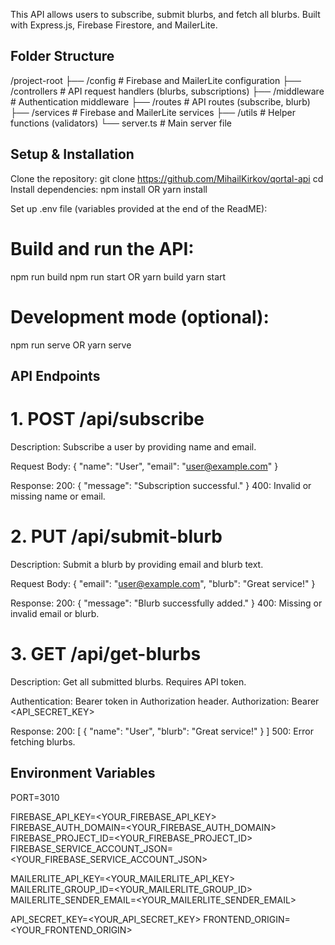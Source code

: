 This API allows users to subscribe, submit blurbs, and fetch all blurbs. Built with Express.js, Firebase Firestore, and MailerLite.

## Folder Structure
/project-root
├── /config              # Firebase and MailerLite configuration
├── /controllers         # API request handlers (blurbs, subscriptions)
├── /middleware          # Authentication middleware
├── /routes              # API routes (subscribe, blurb)
├── /services            # Firebase and MailerLite services
├── /utils               # Helper functions (validators)
└── server.ts            # Main server file



## Setup & Installation

Clone the repository:
git clone https://github.com/MihailKirkov/qortal-api
cd <project-directory>
Install dependencies:
npm install
OR
yarn install

Set up .env file (variables provided at the end of the ReadME):

# Build and run the API:
npm run build
npm run start
OR
yarn build
yarn start

# Development mode (optional):
npm run serve
OR
yarn serve


## API Endpoints

# 1. POST /api/subscribe
Description: Subscribe a user by providing name and email.

Request Body:
{ "name": "User", "email": "user@example.com" }

Response:
200: { "message": "Subscription successful." }
400: Invalid or missing name or email.


# 2. PUT /api/submit-blurb
Description: Submit a blurb by providing email and blurb text.

Request Body:
{ "email": "user@example.com", "blurb": "Great service!" }

Response:
200: { "message": "Blurb successfully added." }
400: Missing or invalid email or blurb.


# 3. GET /api/get-blurbs
Description: Get all submitted blurbs. Requires API token.

Authentication: Bearer token in Authorization header.
Authorization: Bearer <API_SECRET_KEY>

Response:
200: [ { "name": "User", "blurb": "Great service!" } ]
500: Error fetching blurbs.

## Environment Variables
PORT=3010


FIREBASE_API_KEY=<YOUR_FIREBASE_API_KEY>
FIREBASE_AUTH_DOMAIN=<YOUR_FIREBASE_AUTH_DOMAIN>
FIREBASE_PROJECT_ID=<YOUR_FIREBASE_PROJECT_ID>
FIREBASE_SERVICE_ACCOUNT_JSON=<YOUR_FIREBASE_SERVICE_ACCOUNT_JSON>

MAILERLITE_API_KEY=<YOUR_MAILERLITE_API_KEY>
MAILERLITE_GROUP_ID=<YOUR_MAILERLITE_GROUP_ID>
MAILERLITE_SENDER_EMAIL=<YOUR_MAILERLITE_SENDER_EMAIL>

API_SECRET_KEY=<YOUR_API_SECRET_KEY>
FRONTEND_ORIGIN=<YOUR_FRONTEND_ORIGIN>